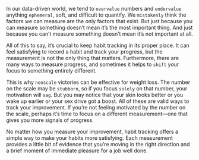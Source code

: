 In our data-driven world, we tend to `overvalue` numbers and
`undervalue` anything `ephemeral`, soft, and difficult to quantify. We
`mistakenly` think the factors we can measure are the only factors that
exist. But just because you can measure something doesn’t mean it’s
the most important thing. And just because you can’t measure
something doesn’t mean it’s not important at all.

All of this to say, it’s crucial to keep habit tracking in its proper
place. It can feel satisfying to record a habit and track your progress,
but the measurement is not the only thing that matters. Furthermore,
there are many ways to measure progress, and sometimes it helps to
`shift` your focus to something entirely different.

This is why `nonscale` victories can be effective for weight loss. The
number on the scale may be `stubborn`, so if you focus `solely` on that
number, your motivation will `sag`. But you may notice that your skin
looks better or you wake up earlier or your sex drive got a boost. All of
these are valid ways to track your improvement. If you’re not feeling
motivated by the number on the scale, perhaps it’s time to focus on a
different measurement—one that gives you more signals of progress.

No matter how you measure your improvement, habit tracking
offers a simple way to make your habits more satisfying. Each
measurement provides a little bit of evidence that you’re moving in the
right direction and a brief moment of immediate pleasure for a job
well done.